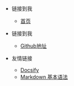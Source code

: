 <!-- _navbar.md -->

* 链接到我
  * [首页](https://zerubbabel.github.io/doc)

* 链接到我
  * [Github地址](https://github.com/zerubbabel/)


* 友情链接
  * [Docsify](https://docsify.js.org/#/)
  * [Markdown 基本语法](https://markdown.com.cn/basic-syntax/)

